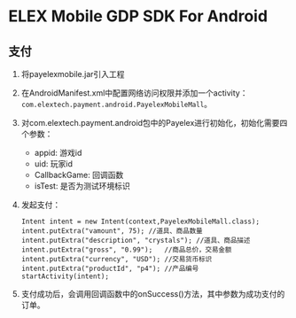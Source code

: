 # ELEX Mobile GDP SDK For Android #

## 支付 ##

1. 将payelexmobile.jar引入工程
2. 在AndroidManifest.xml中配置网络访问权限并添加一个activity：`com.elextech.payment.android.PayelexMobileMall`。
3. 对com.elextech.payment.android包中的Payelex进行初始化，初始化需要四个参数：
	* appid:	游戏id
	* uid:		玩家id
	* CallbackGame:	回调函数
	* isTest: 是否为测试环境标识
4. 发起支付：

	```
	Intent intent = new Intent(context,PayelexMobileMall.class);
	intent.putExtra("vamount", 75);	//道具、商品数量
	intent.putExtra("description", "crystals");	//道具、商品描述
	intent.putExtra("gross", "0.99");	//商品总价，交易金额
	intent.putExtra("currency", "USD");	//交易货币标识
	intent.putExtra("productId", "p4");	//产品编号
	startActivity(intent);
	```

5. 支付成功后，会调用回调函数中的onSuccess()方法，其中参数为成功支付的订单。